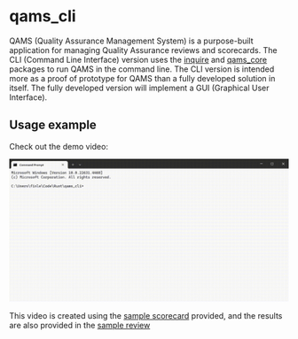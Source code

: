 # qams_cli
QAMS (Quality Assurance Management System) is a purpose-built application for managing Quality Assurance reviews and scorecards. The CLI (Command Line Interface) version uses the [inquire](https://docs.rs/inquire/latest/inquire/) and [qams_core](https://github.com/falvamo/qams_core) packages to run QAMS in the command line. The CLI version is intended more as a proof of prototype for QAMS than a fully developed solution in itself. The fully developed version will implement a GUI (Graphical User Interface).

## Usage example
Check out the demo video:

![Sample video](./demo_video.gif)

This video is created using the [sample scorecard](./sample_scorecard.csv) provided, and the results are also provided in the [sample review](./sample_review.csv)